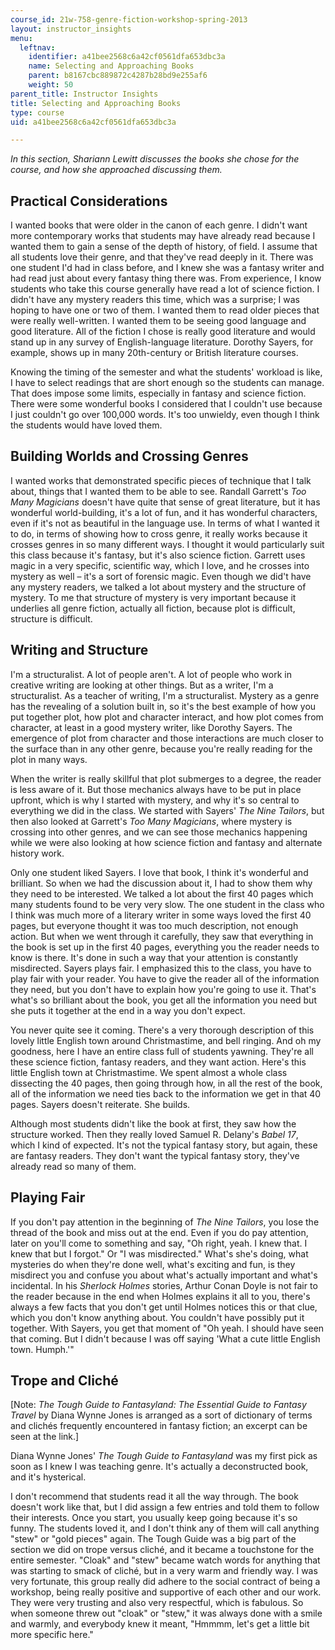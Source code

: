 ```yaml
---
course_id: 21w-758-genre-fiction-workshop-spring-2013
layout: instructor_insights
menu:
  leftnav:
    identifier: a41bee2568c6a42cf0561dfa653dbc3a
    name: Selecting and Approaching Books
    parent: b8167cbc889872c4287b28bd9e255af6
    weight: 50
parent_title: Instructor Insights
title: Selecting and Approaching Books
type: course
uid: a41bee2568c6a42cf0561dfa653dbc3a

---
```


_In this section, Shariann Lewitt discusses the books she chose for the course, and how she approached discussing them._

Practical Considerations
------------------------

I wanted books that were older in the canon of each genre. I didn't want more contemporary works that students may have already read because I wanted them to gain a sense of the depth of history, of field. I assume that all students love their genre, and that they've read deeply in it. There was one student I'd had in class before, and I knew she was a fantasy writer and had read just about every fantasy thing there was. From experience, I know students who take this course generally have read a lot of science fiction. I didn't have any mystery readers this time, which was a surprise; I was hoping to have one or two of them. I wanted them to read older pieces that were really well-written. I wanted them to be seeing good language and good literature. All of the fiction I chose is really good literature and would stand up in any survey of English-language literature. Dorothy Sayers, for example, shows up in many 20th\-century or British literature courses.

Knowing the timing of the semester and what the students' workload is like, I have to select readings that are short enough so the students can manage. That does impose some limits, especially in fantasy and science fiction. There were some wonderful books I considered that I couldn't use because I just couldn't go over 100,000 words. It's too unwieldy, even though I think the students would have loved them.

Building Worlds and Crossing Genres
-----------------------------------

I wanted works that demonstrated specific pieces of technique that I talk about, things that I wanted them to be able to see. Randall Garrett's _Too Many Magicians_ doesn't have quite that sense of great literature, but it has wonderful world-building, it's a lot of fun, and it has wonderful characters, even if it's not as beautiful in the language use. In terms of what I wanted it to do, in terms of showing how to cross genre, it really works because it crosses genres in so many different ways. I thought it would particularly suit this class because it's fantasy, but it's also science fiction. Garrett uses magic in a very specific, scientific way, which I love, and he crosses into mystery as well – it's a sort of forensic magic. Even though we did't have any mystery readers, we talked a lot about mystery and the structure of mystery. To me that structure of mystery is very important because it underlies all genre fiction, actually all fiction, because plot is difficult, structure is difficult.

Writing and Structure
---------------------

I'm a structuralist. A lot of people aren't. A lot of people who work in creative writing are looking at other things. But as a writer, I'm a structuralist. As a teacher of writing, I'm a structuralist. Mystery as a genre has the revealing of a solution built in, so it's the best example of how you put together plot, how plot and character interact, and how plot comes from character, at least in a good mystery writer, like Dorothy Sayers. The emergence of plot from character and those interactions are much closer to the surface than in any other genre, because you're really reading for the plot in many ways.

When the writer is really skillful that plot submerges to a degree, the reader is less aware of it. But those mechanics always have to be put in place upfront, which is why I started with mystery, and why it's so central to everything we did in the class. We started with Sayers' _The Nine Tailors_, but then also looked at Garrett's _Too Many Magicians_, where mystery is crossing into other genres, and we can see those mechanics happening while we were also looking at how science fiction and fantasy and alternate history work.

Only one student liked Sayers. I love that book, I think it's wonderful and brilliant. So when we had the discussion about it, I had to show them why they need to be interested. We talked a lot about the first 40 pages which many students found to be very very slow. The one student in the class who I think was much more of a literary writer in some ways loved the first 40 pages, but everyone thought it was too much description, not enough action. But when we went through it carefully, they saw that everything in the book is set up in the first 40 pages, everything you the reader needs to know is there. It's done in such a way that your attention is constantly misdirected. Sayers plays fair. I emphasized this to the class, you have to play fair with your reader. You have to give the reader all of the information they need, but you don't have to explain how you're going to use it. That's what's so brilliant about the book, you get all the information you need but she puts it together at the end in a way you don't expect.

You never quite see it coming. There's a very thorough description of this lovely little English town around Christmastime, and bell ringing. And oh my goodness, here I have an entire class full of students yawning. They're all these science fiction, fantasy readers, and they want action. Here's this little English town at Christmastime. We spent almost a whole class dissecting the 40 pages, then going through how, in all the rest of the book, all of the information we need ties back to the information we get in that 40 pages. Sayers doesn't reiterate. She builds.

Although most students didn't like the book at first, they saw how the structure worked. Then they really loved Samuel R. Delany's _Babel 17_, which I kind of expected. It's not the typical fantasy story, but again, these are fantasy readers. They don't want the typical fantasy story, they've already read so many of them.

Playing Fair
------------

If you don't pay attention in the beginning of _The Nine Tailors_, you lose the thread of the book and miss out at the end. Even if you do pay attention, later on you'll come to something and say, "Oh right, yeah. I knew that. I knew that but I forgot." Or "I was misdirected." What's she's doing, what mysteries do when they're done well, what's exciting and fun, is they misdirect you and confuse you about what's actually important and what's incidental. In his _Sherlock Holmes_ stories, Arthur Conan Doyle is not fair to the reader because in the end when Holmes explains it all to you, there's always a few facts that you don't get until Holmes notices this or that clue, which you don't know anything about. You couldn't have possibly put it together. With Sayers, you get that moment of "Oh yeah. I should have seen that coming. But I didn't because I was off saying 'What a cute little English town. Humph.'"

Trope and Cliché
----------------

\[Note: _The Tough Guide to Fantasyland: The Essential Guide to Fantasy Travel_ by Diana Wynne Jones is arranged as a sort of dictionary of terms and clichés frequently encountered in fantasy fiction; an excerpt can be seen at the link.\]

Diana Wynne Jones' _The Tough Guide to Fantasyland_ was my first pick as soon as I knew I was teaching genre. It's actually a deconstructed book, and it's hysterical.

I don't recommend that students read it all the way through. The book doesn't work like that, but I did assign a few entries and told them to follow their interests. Once you start, you usually keep going because it's so funny. The students loved it, and I don't think any of them will call anything "stew" or "gold pieces" again. The Tough Guide was a big part of the section we did on trope versus cliché, and it became a touchstone for the entire semester. "Cloak" and "stew" became watch words for anything that was starting to smack of cliché, but in a very warm and friendly way. I was very fortunate, this group really did adhere to the social contract of being a workshop, being really positive and supportive of each other and our work. They were very trusting and also very respectful, which is fabulous. So when someone threw out "cloak" or "stew," it was always done with a smile and warmly, and everybody knew it meant, "Hmmmm, let's get a little bit more specific here."